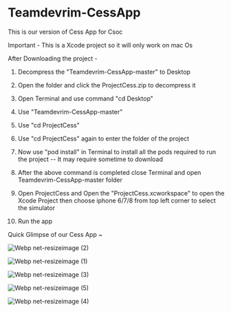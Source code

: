 # Teamdevrim-CessApp
This is our version of Cess App for Csoc


Important - This is a Xcode project so it will only work on mac Os

After Downloading the project -

1) Decompress the "Teamdevrim-CessApp-master" to Desktop

2) Open the folder and click the ProjectCess.zip to decompress it

3) Open Terminal and use command "cd Desktop"

4) Use "Teamdevrim-CessApp-master" 

5) Use "cd ProjectCess" 

6) Use "cd ProjectCess" again to enter the folder of the project

7) Now use "pod install" in Terminal to install all the pods required to run the project -- It may require sometime to download

8) After the above command is completed close Terminal and open Teamdevrim-CessApp-master folder

9) Open ProjectCess and Open the "ProjectCess.xcworkspace" to open the Xcode Project then choose iphone 6/7/8 from top left corner to select the simulator

10) Run the app

Quick Glimpse of our Cess App ~

![Webp net-resizeimage (2)](https://user-images.githubusercontent.com/29892678/61576686-b4db1480-aae5-11e9-8561-11e0af345eb9.png)

![Webp net-resizeimage (1)](https://user-images.githubusercontent.com/29892678/61576733-2a46e500-aae6-11e9-9bbe-6c0872ebd354.png)

![Webp net-resizeimage (3)](https://user-images.githubusercontent.com/29892678/61576753-77c35200-aae6-11e9-8e54-cfe1a8c577e7.png)

![Webp net-resizeimage (5)](https://user-images.githubusercontent.com/29892678/61576761-84e04100-aae6-11e9-88ea-c1c1bb16593b.png)

![Webp net-resizeimage (4)](https://user-images.githubusercontent.com/29892678/61576758-7e51c980-aae6-11e9-9a1a-716f3abc07c7.png)

